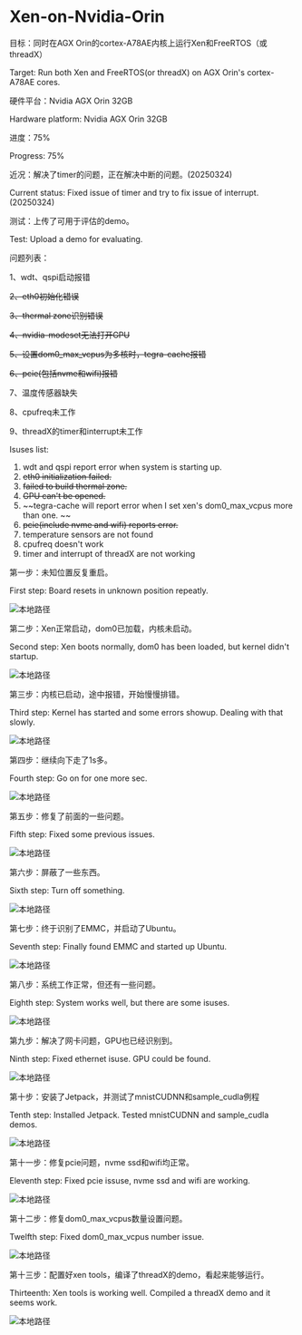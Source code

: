 # Xen-on-Nvidia-Orin

 目标：同时在AGX Orin的cortex-A78AE内核上运行Xen和FreeRTOS（或threadX）
 
 Target: Run both Xen and FreeRTOS(or threadX) on AGX Orin's cortex-A78AE cores.

 硬件平台：Nvidia AGX Orin 32GB
 
 Hardware platform: Nvidia AGX Orin 32GB

 进度：75%
 
 Progress: 75%

 近况：解决了timer的问题，正在解决中断的问题。(20250324)

 Current status: Fixed issue of timer and try to fix issue of interrupt.(20250324)

 测试：上传了可用于评估的demo。

 Test: Upload a demo for evaluating.


 问题列表：
 
 1、wdt、qspi启动报错

 ~~2、eth0初始化错误~~

 ~~3、thermal zone识别错误~~

 ~~4、nvidia-modeset无法打开GPU~~

 ~~5、设置dom0_max_vcpus为多核时，tegra-cache报错~~

 ~~6、pcie(包括nvme和wifi)报错~~

 7、温度传感器缺失

 8、cpufreq未工作

 9、threadX的timer和interrupt未工作

 Isuses list:
 1. wdt and qspi report error when system is starting up.
 2. ~~eth0 initialization failed.~~
 3. ~~failed to build thermal zone.~~
 4. ~~GPU can't be opened.~~
 5. ~~tegra-cache will report error when I set xen's dom0_max_vcpus more than one. ~~
 6. ~~pcie(include nvme and wifi) reports error.~~
 7. temperature sensors are not found
 8. cpufreq doesn't work
 9. timer and interrupt of threadX are not working


第一步：未知位置反复重启。

First step: Board resets in unknown position repeatly. 

![本地路径](./pic/1.png) 

第二步：Xen正常启动，dom0已加载，内核未启动。

Second step: Xen boots normally, dom0 has been loaded, but kernel didn't startup. 

![本地路径](./pic/2.png) 

第三步：内核已启动，途中报错，开始慢慢排错。

Third step: Kernel has started and some errors showup. Dealing with that slowly.
 
![本地路径](./pic/3.png) 

第四步：继续向下走了1s多。

Fourth step: Go on for one more sec.

![本地路径](./pic/4.png) 

第五步：修复了前面的一些问题。

Fifth step: Fixed some previous issues. 

![本地路径](./pic/5.png) 

第六步：屏蔽了一些东西。

Sixth step: Turn off something.

![本地路径](./pic/6.png) 

第七步：终于识别了EMMC，并启动了Ubuntu。

Seventh step: Finally found EMMC and started up Ubuntu.

![本地路径](./pic/7.png) 

第八步：系统工作正常，但还有一些问题。

Eighth step: System works well, but there are some isuses.

![本地路径](./pic/8.png) 

第九步：解决了网卡问题，GPU也已经识别到。

Ninth step: Fixed ethernet isuse. GPU could be found.

![本地路径](./pic/9.png) 

第十步：安装了Jetpack，并测试了mnistCUDNN和sample_cudla例程

Tenth step: Installed Jetpack. Tested mnistCUDNN and sample_cudla demos.

![本地路径](./pic/10.png) 

第十一步：修复pcie问题，nvme ssd和wifi均正常。

Eleventh step: Fixed pcie issuse, nvme ssd and wifi are working.

![本地路径](./pic/11.png) 

第十二步：修复dom0_max_vcpus数量设置问题。

Twelfth step: Fixed dom0_max_vcpus number issue.

![本地路径](./pic/12.png) 

第十三步：配置好xen tools，编译了threadX的demo，看起来能够运行。

Thirteenth: Xen tools is working well. Compiled a threadX demo and it seems work.

![本地路径](./pic/13.png) 